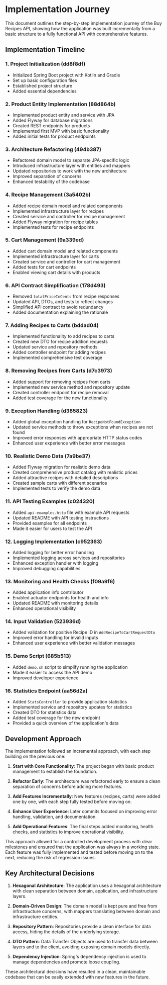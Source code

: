 # Implementation Journey

This document outlines the step-by-step implementation journey of the Buy Recipes API, showing how the application was built incrementally from a basic structure to a fully functional API with comprehensive features.

## Implementation Timeline

### 1. Project Initialization (dd8f8df)
- Initialized Spring Boot project with Kotlin and Gradle
- Set up basic configuration files
- Established project structure
- Added essential dependencies

### 2. Product Entity Implementation (88d864b)
- Implemented product entity and service with JPA
- Added Flyway for database migrations
- Created REST endpoints for products
- Implemented first MVP with basic functionality
- Added initial tests for product endpoints

### 3. Architecture Refactoring (494b387)
- Refactored domain model to separate JPA-specific logic
- Introduced infrastructure layer with entities and mappers
- Updated repositories to work with the new architecture
- Improved separation of concerns
- Enhanced testability of the codebase

### 4. Recipe Management (3a5402b)
- Added recipe domain model and related components
- Implemented infrastructure layer for recipes
- Created service and controller for recipe management
- Added Flyway migration for recipe tables
- Implemented tests for recipe endpoints

### 5. Cart Management (9a339ed)
- Added cart domain model and related components
- Implemented infrastructure layer for carts
- Created service and controller for cart management
- Added tests for cart endpoints
- Enabled viewing cart details with products

### 6. API Contract Simplification (178d493)
- Removed `totalPriceInCents` from recipe responses
- Updated API, DTOs, and tests to reflect changes
- Simplified API contract to avoid redundancy
- Added documentation explaining the rationale

### 7. Adding Recipes to Carts (bddad04)
- Implemented functionality to add recipes to carts
- Created new DTO for recipe addition requests
- Updated service and repository methods
- Added controller endpoint for adding recipes
- Implemented comprehensive test coverage

### 8. Removing Recipes from Carts (d7c3973)
- Added support for removing recipes from carts
- Implemented new service method and repository update
- Created controller endpoint for recipe removal
- Added test coverage for the new functionality

### 9. Exception Handling (d385823)
- Added global exception handling for `RecipeNotFoundException`
- Updated service methods to throw exceptions when recipes are not found
- Improved error responses with appropriate HTTP status codes
- Enhanced user experience with better error messages

### 10. Realistic Demo Data (7a9be37)
- Added Flyway migration for realistic demo data
- Created comprehensive product catalog with realistic prices
- Added attractive recipes with detailed descriptions
- Created sample carts with different scenarios
- Implemented tests to verify the demo data

### 11. API Testing Examples (c024320)
- Added `api-examples.http` file with example API requests
- Updated README with API testing instructions
- Provided examples for all endpoints
- Made it easier for users to test the API

### 12. Logging Implementation (c952363)
- Added logging for better error handling
- Implemented logging across services and repositories
- Enhanced exception handler with logging
- Improved debugging capabilities

### 13. Monitoring and Health Checks (f09a9f6)
- Added application info contributor
- Enabled actuator endpoints for health and info
- Updated README with monitoring details
- Enhanced operational visibility

### 14. Input Validation (523936d)
- Added validation for positive Recipe ID in `AddRecipeToCartRequestDto`
- Improved error handling for invalid inputs
- Enhanced user experience with better validation messages

### 15. Demo Script (685b513)
- Added `demo.sh` script to simplify running the application
- Made it easier to access the API demo
- Improved developer experience

### 16. Statistics Endpoint (aa56d2a)
- Added `StatsController` to provide application statistics
- Implemented service and repository updates for statistics
- Created DTO for statistics data
- Added test coverage for the new endpoint
- Provided a quick overview of the application's data

## Development Approach

The implementation followed an incremental approach, with each step building on the previous one:

1. **Start with Core Functionality**: The project began with basic product management to establish the foundation.

2. **Refactor Early**: The architecture was refactored early to ensure a clean separation of concerns before adding more features.

3. **Add Features Incrementally**: New features (recipes, carts) were added one by one, with each step fully tested before moving on.

4. **Enhance User Experience**: Later commits focused on improving error handling, validation, and documentation.

5. **Add Operational Features**: The final steps added monitoring, health checks, and statistics to improve operational visibility.

This approach allowed for a controlled development process with clear milestones and ensured that the application was always in a working state. Each feature was fully implemented and tested before moving on to the next, reducing the risk of regression issues.

## Key Architectural Decisions

1. **Hexagonal Architecture**: The application uses a hexagonal architecture with clean separation between domain, application, and infrastructure layers.

2. **Domain-Driven Design**: The domain model is kept pure and free from infrastructure concerns, with mappers translating between domain and infrastructure entities.

3. **Repository Pattern**: Repositories provide a clean interface for data access, hiding the details of the underlying storage.

4. **DTO Pattern**: Data Transfer Objects are used to transfer data between layers and to the client, avoiding exposing domain models directly.

5. **Dependency Injection**: Spring's dependency injection is used to manage dependencies and promote loose coupling.

These architectural decisions have resulted in a clean, maintainable codebase that can be easily extended with new features in the future.